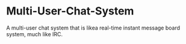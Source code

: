 # Multi-User-Chat-System
A multi-user chat system that is likea real-time instant message board system, much like IRC.
